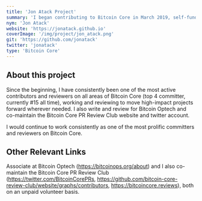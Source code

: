 ```yaml
---
title: 'Jon Atack Project'
summary: 'I began contributing to Bitcoin Core in March 2019, self-funding my first year on the project.'
nym: 'Jon Atack'
website: 'https://jonatack.github.io'
coverImage: '/img/project/jon_atack.png'
git: 'https://github.com/jonatack'
twitter: 'jonatack'
type: 'Bitcoin Core'
---
```


## About this project

Since the beginning, I have consistently been one of the most active contributors and reviewers on all areas of Bitcoin Core (top 4 committer, currently #15 all time), working and reviewing to move high-impact projects forward wherever needed. I also write and review for Bitcoin Optech and co-maintain the Bitcoin Core PR Review Club website and twitter account.

I would continue to work consistently as one of the most prolific committers and reviewers on Bitcoin Core.

## Other Relevant Links

Associate at Bitcoin Optech (https://bitcoinops.org/about) and I also co-maintain the Bitcoin Core PR Review Club (https://twitter.com/BitcoinCorePRs, https://github.com/bitcoin-core-review-club/website/graphs/contributors, https://bitcoincore.reviews), both on an unpaid volunteer basis.
